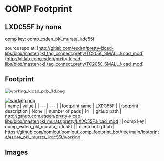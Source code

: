 # OOMP Footprint  
## LXDC55F  by none  
  
oomp key: oomp_esden_pkl_murata_lxdc55f  
  
source repo at: [http://gitlab.com/esden/pretty-kicad-libs/blob/master/pkl_tag_connect.pretty/TC2050_SMALL.kicad_mod](http://gitlab.com/esden/pretty-kicad-libs/blob/master/pkl_tag_connect.pretty/TC2050_SMALL.kicad_mod)  
## Footprint  
  
[![working_kicad_pcb_3d.png](working_kicad_pcb_3d_600.png)](working_kicad_pcb_3d.png)  
  
[![working.png](working_600.png)](working.png)  
| name | value | 
| --- | --- | 
| footprint name | LXDC55F | 
| footprint description | None | 
| number of pads | 14 | 
| github path | http://github.com/esden/pretty-kicad-libs/blob/master/pkl_murata.pretty/LXDC55F.kicad_mod | 
| oomp key | oomp_esden_pkl_murata_lxdc55f | 
| oomp bot github | https://github.com/oomlout/oomlout_oomp_footprint_bot/tree/main/footprints/esden_pkl_murata_lxdc55f/working | 
## Images  

